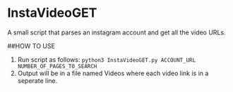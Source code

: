 # InstaVideoGET
A small script that parses an instagram account and get all the video URLs.

##HOW TO USE
1. Run script as follows:
`python3 InstaVideoGET.py ACCOUNT_URL NUMBER_OF_PAGES_TO_SEARCH`
2. Output will be in a file named Videos where each video link is in a seperate line.
